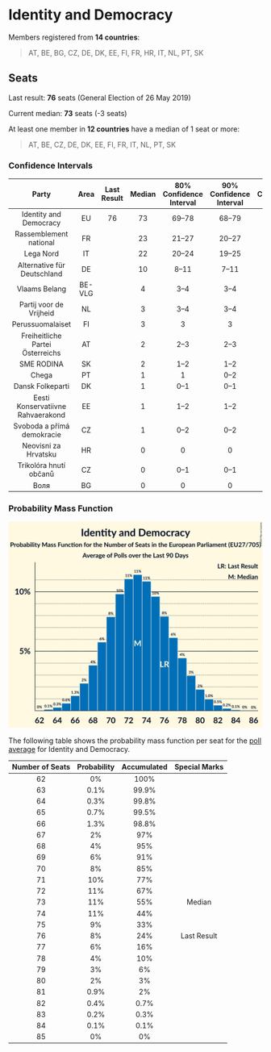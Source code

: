 # Identity and Democracy

Members registered from **14 countries**:

> AT, BE, BG, CZ, DE, DK, EE, FI, FR, HR, IT, NL, PT, SK

## Seats

Last result: **76** seats (General Election of 26 May 2019)

Current median: **73** seats (-3 seats)

At least one member in **12 countries** have a median of 1 seat or more:

> AT, BE, CZ, DE, DK, EE, FI, FR, IT, NL, PT, SK

### Confidence Intervals

| Party | Area | Last Result | Median | 80% Confidence Interval | 90% Confidence Interval | 95% Confidence Interval | 99% Confidence Interval |
|:-----:|:----:|:-----------:|:------:|:-----------------------:|:-----------------------:|:-----------------------:|:-----------------------:|
| Identity and Democracy | EU | 76 | 73 | 69–78 | 68–79 | 66–80 | 65–82 |
| Rassemblement national | FR | | 23 | 21–27 | 20–27 | 20–27 | 19–28 |
| Lega Nord | IT | | 22 | 20–24 | 19–25 | 18–25 | 17–27 |
| Alternative für Deutschland | DE | | 10 | 8–11 | 7–11 | 7–12 | 6–12 |
| Vlaams Belang | BE-VLG | | 4 | 3–4 | 3–4 | 3–4 | 3–4 |
| Partij voor de Vrijheid | NL | | 3 | 3–4 | 3–4 | 3–4 | 2–4 |
| Perussuomalaiset | FI | | 3 | 3 | 3 | 3 | 2–3 |
| Freiheitliche Partei Österreichs | AT | | 2 | 2–3 | 2–3 | 2–3 | 2–3 |
| SME RODINA | SK | | 2 | 1–2 | 1–2 | 1–3 | 0–3 |
| Chega | PT | | 1 | 1 | 0–2 | 0–2 | 0–2 |
| Dansk Folkeparti | DK | | 1 | 0–1 | 0–1 | 0–1 | 0–1 |
| Eesti Konservatiivne Rahvaerakond | EE | | 1 | 1–2 | 1–2 | 1–2 | 1–2 |
| Svoboda a přímá demokracie | CZ | | 1 | 0–2 | 0–2 | 0–2 | 0–2 |
| Neovisni za Hrvatsku | HR | | 0 | 0 | 0 | 0 | 0 |
| Trikolóra hnutí občanů | CZ | | 0 | 0–1 | 0–1 | 0–1 | 0–1 |
| Воля | BG | | 0 | 0 | 0 | 0–1 | 0–1 |

### Probability Mass Function

![Graph with seats probability mass function not yet produced](average-2020-07-31-seats-pmf-identityanddemocracy.png "Seats Probability Mass Function")

The following table shows the probability mass function per seat for the [poll average](average-2020-07-31.html) for Identity and Democracy.

| Number of Seats | Probability | Accumulated | Special Marks |
|:---------------:|:-----------:|:-----------:|:-------------:|
| 62 | 0% | 100% |  |
| 63 | 0.1% | 99.9% |  |
| 64 | 0.3% | 99.8% |  |
| 65 | 0.7% | 99.5% |  |
| 66 | 1.3% | 98.8% |  |
| 67 | 2% | 97% |  |
| 68 | 4% | 95% |  |
| 69 | 6% | 91% |  |
| 70 | 8% | 85% |  |
| 71 | 10% | 77% |  |
| 72 | 11% | 67% |  |
| 73 | 11% | 55% | Median |
| 74 | 11% | 44% |  |
| 75 | 9% | 33% |  |
| 76 | 8% | 24% | Last Result |
| 77 | 6% | 16% |  |
| 78 | 4% | 10% |  |
| 79 | 3% | 6% |  |
| 80 | 2% | 3% |  |
| 81 | 0.9% | 2% |  |
| 82 | 0.4% | 0.7% |  |
| 83 | 0.2% | 0.3% |  |
| 84 | 0.1% | 0.1% |  |
| 85 | 0% | 0% |  |


